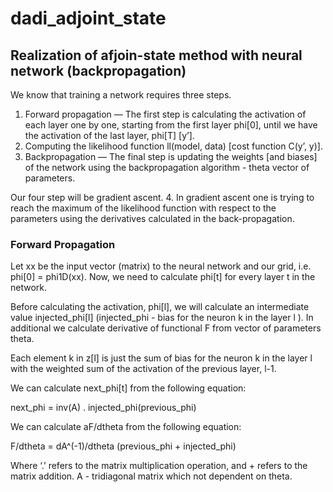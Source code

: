 # dadi_adjoint_state
## Realization of afjoin-state method with neural network (backpropagation)

We know that training a network requires three steps.

1.  Forward propagation — The first step is calculating the activation of each layer one by one, starting from the first layer phi[0], 
    until we have the activation of the last layer, phi[T] [y’].
2.  Computing the likelihood function ll(model, data) [cost function C(y’, y)]. 
3.  Backpropagation — The final step is updating the weights [and biases] of the network using the backpropagation algorithm - theta vector of parameters.

Our four step will be gradient ascent.
4.  In gradient ascent one is trying to reach the maximum of the likelihood function with respect to the parameters using the derivatives calculated in the
    back-propagation.
    
### Forward Propagation
Let xx be the input vector (matrix) to the neural network and our grid, i.e. phi[0] = phi1D(xx).
Now, we need to calculate phi[t] for every layer t in the network.

Before calculating the activation, phi[l], we will calculate an intermediate value injected_phi[l] (injected_phi - bias for the neuron k in the layer l ).
In additional we calculate derivative of functional F from vector of parameters theta.

Each element k in z[l] is just the sum of bias
for the neuron k in the layer l with the weighted sum of the activation of the previous layer, l-1.

We can calculate next_phi[t] from the following equation:

next_phi = inv(A) . injected_phi(previous_phi)

We can calculate aF/dtheta from the following equation:

F/dtheta = dA^(-1)/dtheta (previous_phi + injected_phi)

Where ‘.’ refers to the matrix multiplication operation, and + refers to the matrix addition. A - tridiagonal matrix which not dependent on theta.
